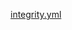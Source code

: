 [integrity.yml](https://raw.githubusercontent.com/azohra/strapped/master/straps/integrity.yml/README.md ":include")
